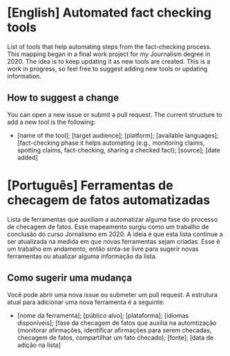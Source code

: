 # [English] Automated fact checking tools

List of tools that help automating steps from the fact-checking process. This mapping began in a final work project for my Journalism degree in 2020. The idea is to keep updating it as new tools are created. This is a work in progress, so feel free to suggest adding new tools or updating information.

## How to suggest a change

You can open a new issue or submit a pull request. The current structure to add a new tool is the following:
* [name of the tool]; [target audience]; [platform]; [available languages]; [fact-checking phase it helps automating (e.g., monitoring claims, spotting claims, fact-checking, sharing a checked fact); [source]; [date added]

# [Português] Ferramentas de checagem de fatos automatizadas

Lista de ferramentas que auxiliam a automatizar alguma fase do processo de checagem de fatos. Esse mapeamento surgiu como um trabalho de conclusão do curso Jornalismo em 2020. A ideia é que esta lista continue a ser atualizada na medida em que novas ferramentas sejam criadas. Esse é um trabalho em andamento, então sinta-se livre para sugerir novas ferramentas ou atualizar alguma informação da lista.

## Como sugerir uma mudança

Você pode abrir uma nova issue ou submeter um pull request. A estrutura atual para adicionar uma nova ferramenta é a seguinte:
* [nome da ferramenta]; [público alvo]; [plataforma]; [idiomas disponíveis]; [fase da checagem de fatos que auxilia na automtização (monitorar afirmações, identificar afirmações para serem checadas, checagem de fatos, compartilhar um fato checado); [fonte]; [data de adição na lista]
